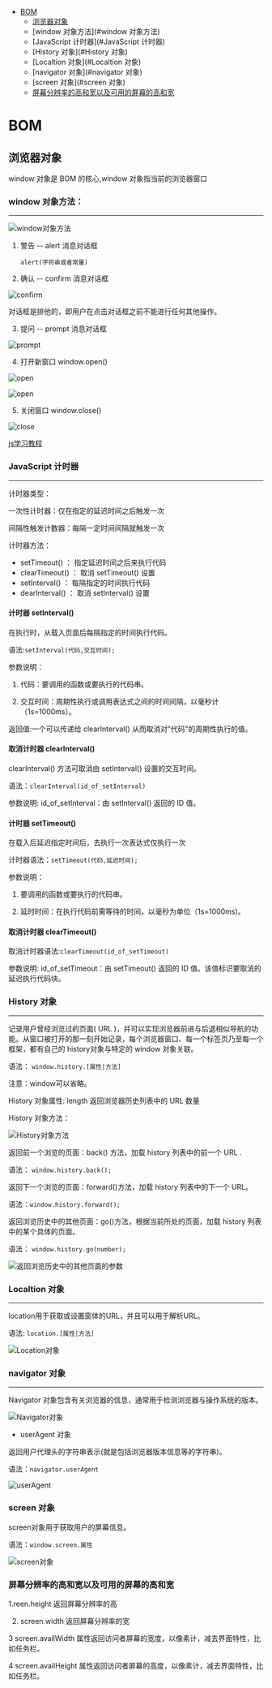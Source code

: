 <!-- TOC -->
- [BOM](#BOM)
    - [浏览器对象](#浏览器对象)
    - [window 对象方法](#window 对象方法)
    - [JavaScript 计时器](#JavaScript 计时器)
    - [History 对象](#History 对象)
    - [Localtion 对象](#Localtion 对象)
    - [navigator 对象](#navigator 对象)
    - [screen 对象](#screen 对象)
    - [屏幕分辨率的高和宽以及可用的屏幕的高和宽](#屏幕分辨率的高和宽以及可用的屏幕的高和宽)

<!-- /TOC -->
# BOM
## 浏览器对象
window 对象是 BOM 的核心,window 对象指当前的浏览器窗口

### window 对象方法：
---

![window对象方法](https://i.imgur.com/IFmd2MW.jpg)


1. 警告 -- alert 消息对话框

	`alert(字符串或者常量)`
2. 确认 -- confirm 消息对话框

![confirm](https://i.imgur.com/1R2A7vU.png)
	
对话框是排他的，即用户在点击对话框之前不能进行任何其他操作。

3. 提问 -- prompt 消息对话框

![prompt](https://i.imgur.com/dMWVmWH.png)

4. 打开新窗口 window.open()

![open](https://i.imgur.com/wweNk5G.png)

![open](https://i.imgur.com/zutZfNX.png)

5. 关闭窗口 window.close()

![close](https://i.imgur.com/pWbMyvV.png)

[js学习教程](http://www.w3school.com.cn/b.asp "js")

### JavaScript 计时器
---
计时器类型：

一次性计时器：仅在指定的延迟时间之后触发一次

间隔性触发计数器：每隔一定时间间隔就触发一次

计时器方法：

  - setTimeout() ： 指定延迟时间之后来执行代码
  - clearTimeout() ： 取消 setTimeout() 设置
  - setInterval()  ： 每隔指定的时间执行代码
  - dearInterval() ： 取消 setInterval() 设置
  
#### 计时器 setInterval()
在执行时，从载入页面后每隔指定的时间执行代码。
 
语法:`setInterval(代码,交互时间);`

参数说明：

1. 代码：要调用的函数或要执行的代码串。

2. 交互时间：周期性执行或调用表达式之间的时间间隔，以毫秒计（1s=1000ms）。

返回值:一个可以传递给 clearInterval() 从而取消对"代码"的周期性执行的值。

#### 取消计时器 clearInterval()
clearInterval() 方法可取消由 setInterval() 设置的交互时间。

语法：`clearInterval(id_of_setInterval)`

参数说明: id_of_setInterval：由 setInterval() 返回的 ID 值。

#### 计时器 setTimeout() 
在载入后延迟指定时间后，去执行一次表达式仅执行一次

计时器语法：`setTimeout(代码,延迟时间);`

参数说明：

1. 要调用的函数或要执行的代码串。

2. 延时时间：在执行代码前需等待的时间，以毫秒为单位（1s=1000ms)。


#### 取消计时器 clearTimeout()
取消计时器语法:`clearTimeout(id_of_setTimeout)`

参数说明: id_of_setTimeout：由 setTimeout() 返回的 ID 值。该值标识要取消的延迟执行代码块。

### History 对象
---
记录用户曾经浏览过的页面( URL )，并可以实现浏览器前进与后退相似导航的功能。从窗口被打开的那一刻开始记录，每个浏览器窗口、每一个标签页乃至每一个框架，都有自己的 history对象与特定的 window 对象关联。

语法： `window.history.[属性|方法]`

注意：window可以省略。

History 对象属性: length 返回浏览器历史列表中的 URL 数量

History 对象方法： 

![History对象方法](https://i.imgur.com/MvJOAqq.jpg)


返回前一个浏览的页面：back() 方法，加载 history 列表中的前一个 URL .

语法： `window.history.back();`

返回下一个浏览的页面：forward()方法，加载 history 列表中的下一个 URL。

语法：`window.history.forward();`

返回浏览历史中的其他页面：go()方法，根据当前所处的页面，加载 history 列表中的某个具体的页面。

语法： `window.history.go(number);`

![返回浏览历史中的其他页面的参数](https://i.imgur.com/CKsEgY4.jpg)

### Localtion 对象
---
location用于获取或设置窗体的URL，并且可以用于解析URL。
 
语法: `location.[属性|方法]`

![Location对象](https://i.imgur.com/qLNgFap.png)

### navigator 对象
---
Navigator 对象包含有关浏览器的信息，通常用于检测浏览器与操作系统的版本。

![Navigator对象](https://i.imgur.com/keF3xXb.jpg)

- userAgent 对象

返回用户代理头的字符串表示(就是包括浏览器版本信息等的字符串)。

语法：`navigator.userAgent`

![userAgent](https://i.imgur.com/yns4gDs.jpg)

### screen 对象

screen对象用于获取用户的屏幕信息。

语法：`window.screen.属性`

![screen对象](https://i.imgur.com/BUYp5UC.png)

### 屏幕分辨率的高和宽以及可用的屏幕的高和宽

1.reen.height 返回屏幕分辨率的高

2. screen.width 返回屏幕分辨率的宽

3 screen.availWidth 属性返回访问者屏幕的宽度，以像素计，减去界面特性，比如任务栏。

4 screen.availHeight 属性返回访问者屏幕的高度，以像素计，减去界面特性，比如任务栏。
